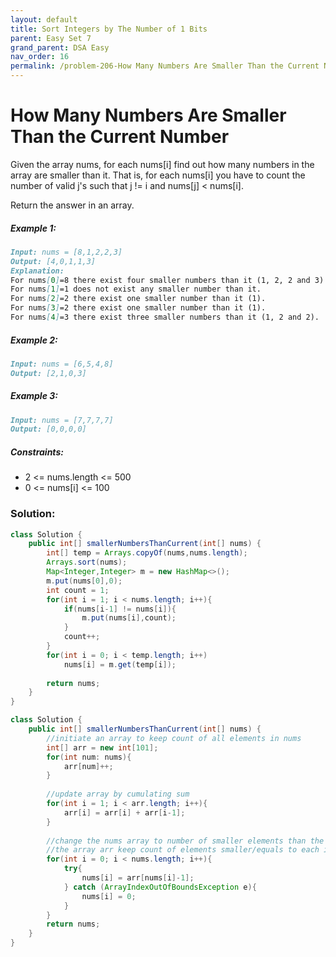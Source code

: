 ```yaml
---
layout: default
title: Sort Integers by The Number of 1 Bits
parent: Easy Set 7
grand_parent: DSA Easy
nav_order: 16
permalink: /problem-206-How Many Numbers Are Smaller Than the Current Number/
---
```

# How Many Numbers Are Smaller Than the Current Number

Given the array nums, for each nums[i] find out how many numbers in the array are smaller than it. That is, for each nums[i] you have to count the number of valid j's such that j != i and nums[j] < nums[i].

Return the answer in an array.

##### Example 1:
```markdown
Input: nums = [8,1,2,2,3]
Output: [4,0,1,1,3]
Explanation:
For nums[0]=8 there exist four smaller numbers than it (1, 2, 2 and 3).
For nums[1]=1 does not exist any smaller number than it.
For nums[2]=2 there exist one smaller number than it (1).
For nums[3]=2 there exist one smaller number than it (1).
For nums[4]=3 there exist three smaller numbers than it (1, 2 and 2).
```
##### Example 2:
```markdown
Input: nums = [6,5,4,8]
Output: [2,1,0,3]
```
##### Example 3:
```markdown
Input: nums = [7,7,7,7]
Output: [0,0,0,0]
```
##### Constraints:
* 2 <= nums.length <= 500
* 0 <= nums[i] <= 100

### Solution:
```java
class Solution {
    public int[] smallerNumbersThanCurrent(int[] nums) {
        int[] temp = Arrays.copyOf(nums,nums.length);
        Arrays.sort(nums);
        Map<Integer,Integer> m = new HashMap<>();
        m.put(nums[0],0);
        int count = 1;
        for(int i = 1; i < nums.length; i++){
            if(nums[i-1] != nums[i]){
                m.put(nums[i],count);
            }
            count++;
        }
        for(int i = 0; i < temp.length; i++)
            nums[i] = m.get(temp[i]);
        
        return nums;
    }
}
```
```java
class Solution {
    public int[] smallerNumbersThanCurrent(int[] nums) {
        //initiate an array to keep count of all elements in nums
        int[] arr = new int[101];
        for(int num: nums){
            arr[num]++;
        }
        
        //update array by cumulating sum
        for(int i = 1; i < arr.length; i++){
            arr[i] = arr[i] + arr[i-1];
        }
        
        //change the nums array to number of smaller elements than the current number
        //the array arr keep count of elements smaller/equals to each index (element), so to find element smaller than current, look at previous index 
        for(int i = 0; i < nums.length; i++){
            try{
                nums[i] = arr[nums[i]-1];
            } catch (ArrayIndexOutOfBoundsException e){
                nums[i] = 0;
            }
        }
        return nums;
    }
}
```